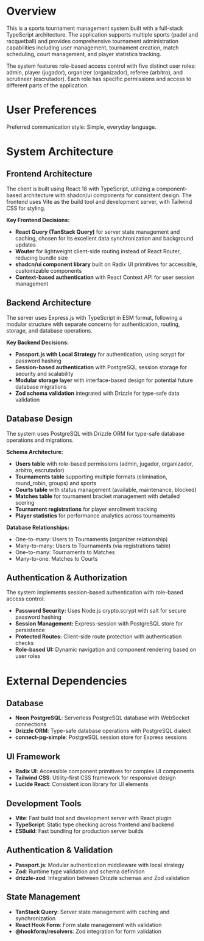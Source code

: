 # Overview

This is a sports tournament management system built with a full-stack TypeScript architecture. The application supports multiple sports (padel and racquetball) and provides comprehensive tournament administration capabilities including user management, tournament creation, match scheduling, court management, and player statistics tracking.

The system features role-based access control with five distinct user roles: admin, player (jugador), organizer (organizador), referee (arbitro), and scrutineer (escrutador). Each role has specific permissions and access to different parts of the application.

# User Preferences

Preferred communication style: Simple, everyday language.

# System Architecture

## Frontend Architecture
The client is built using React 18 with TypeScript, utilizing a component-based architecture with shadcn/ui components for consistent design. The frontend uses Vite as the build tool and development server, with Tailwind CSS for styling.

**Key Frontend Decisions:**
- **React Query (TanStack Query)** for server state management and caching, chosen for its excellent data synchronization and background updates
- **Wouter** for lightweight client-side routing instead of React Router, reducing bundle size
- **shadcn/ui component library** built on Radix UI primitives for accessible, customizable components
- **Context-based authentication** with React Context API for user session management

## Backend Architecture
The server uses Express.js with TypeScript in ESM format, following a modular structure with separate concerns for authentication, routing, storage, and database operations.

**Key Backend Decisions:**
- **Passport.js with Local Strategy** for authentication, using scrypt for password hashing
- **Session-based authentication** with PostgreSQL session storage for security and scalability
- **Modular storage layer** with interface-based design for potential future database migrations
- **Zod schema validation** integrated with Drizzle for type-safe data validation

## Database Design
The system uses PostgreSQL with Drizzle ORM for type-safe database operations and migrations.

**Schema Architecture:**
- **Users table** with role-based permissions (admin, jugador, organizador, arbitro, escrutador)
- **Tournaments table** supporting multiple formats (elimination, round_robin, groups) and sports
- **Courts table** with status management (available, maintenance, blocked)
- **Matches table** for tournament bracket management with detailed scoring
- **Tournament registrations** for player enrollment tracking
- **Player statistics** for performance analytics across tournaments

**Database Relationships:**
- One-to-many: Users to Tournaments (organizer relationship)
- Many-to-many: Users to Tournaments (via registrations table)
- One-to-many: Tournaments to Matches
- Many-to-one: Matches to Courts

## Authentication & Authorization
The system implements session-based authentication with role-based access control:

- **Password Security:** Uses Node.js crypto.scrypt with salt for secure password hashing
- **Session Management:** Express-session with PostgreSQL store for persistence
- **Protected Routes:** Client-side route protection with authentication checks
- **Role-based UI:** Dynamic navigation and component rendering based on user roles

# External Dependencies

## Database
- **Neon PostgreSQL**: Serverless PostgreSQL database with WebSocket connections
- **Drizzle ORM**: Type-safe database operations with PostgreSQL dialect
- **connect-pg-simple**: PostgreSQL session store for Express sessions

## UI Framework
- **Radix UI**: Accessible component primitives for complex UI components
- **Tailwind CSS**: Utility-first CSS framework for responsive design
- **Lucide React**: Consistent icon library for UI elements

## Development Tools
- **Vite**: Fast build tool and development server with React plugin
- **TypeScript**: Static type checking across frontend and backend
- **ESBuild**: Fast bundling for production server builds

## Authentication & Validation
- **Passport.js**: Modular authentication middleware with local strategy
- **Zod**: Runtime type validation and schema definition
- **drizzle-zod**: Integration between Drizzle schemas and Zod validation

## State Management
- **TanStack Query**: Server state management with caching and synchronization
- **React Hook Form**: Form state management with validation
- **@hookform/resolvers**: Zod integration for form validation